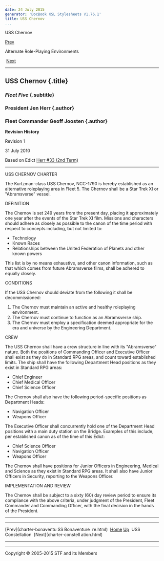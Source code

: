 ```yaml
---
date: 24 July 2015
generator: 'DocBook XSL Stylesheets V1.76.1'
title: USS Chernov
...
```


USS Chernov

[Prev](charter-bonaventure.html) 

Alternate Role-Playing Environments

 [Next](charter-constellation.html)

* * * * *

USS Chernov {.title}
-----------

### *Fleet Five* {.subtitle}

### President Jen Herr {.author}

### Fleet Commander Geoff Joosten {.author}

**Revision History**

Revision 1

31 July 2010

Based on Edict [Herr \#33 (2nd
Term)](http://www.star-fleet.com/prez/edicts/herr/#e34)

* * * * *

USS CHERNOV CHARTER

The Kurtzman-class USS Chernov, NCC-1790 is hereby established as an
alternative roleplaying area in Fleet 5. The Chernov shall be a Star
Trek XI or "Abramsverse" vessel.

DEFINITION

The Chernov is set 249 years from the present day, placing it
approximately one year after the events of the Star Trek XI film.
Missions and characters should adhere as closely as possible to the
canon of the time period with respect to concepts including, but not
limited to:

-   Technology
-   Known Races
-   Relationships between the United Federation of Planets and other
    known powers

This list is by no means exhaustive, and other canon information, such
as that which comes from future Abramsverse films, shall be adhered to
equally closely.

CONDITIONS

If the USS Chernov should deviate from the following it shall be
decommissioned:

1.  The Chernov must maintain an active and healthy roleplaying
    environment.
2.  The Chernov must continue to function as an Abramsverse ship.
3.  The Chernov must employ a specification deemed appropriate for the
    era and universe by the Engineering Department.

CREW

The USS Chernov shall have a crew structure in line with its
"Abramsverse" nature. Both the positions of Commanding Officer and
Executive Officer shall exist as they do in Standard RPG areas, and
count toward established limits. The ship shall have the following
Department Head positions as they exist in Standard RPG areas:

-   Chief Engineer
-   Chief Medical Officer
-   Chief Science Officer

The Chernov shall also have the following period-specific positions as
Department Heads:

-   Navigation Officer
-   Weapons Officer

The Executive Officer shall concurrently hold one of the Department Head
positions with a main duty station on the Bridge. Examples of this
include, per established canon as of the time of this Edict:

-   Chief Science Officer
-   Navigation Officer
-   Weapons Officer

The Chernov shall have positions for Junior Officers in Engineering,
Medical and Science as they exist in Standard RPG areas. It shall also
have Junior Officers in Security, reporting to the Weapons Officer.

IMPLEMENTATION AND REVIEW

The Chernov shall be subject to a sixty (60) day review period to ensure
its compliance with the above criteria, under judgment of the President,
Fleet Commander and Commanding Officer, with the final decision in the
hands of the President.

* * * * *

  ------------------------ ------------------------ ------------------------
  [Prev](charter-bonaventu SS Bonaventure 
  re.html)                 [Home](../index.html)
  [Up](altrpgareas.html)    USS Constellation
   [Next](charter-constell 
  ation.html)              
  ------------------------ ------------------------ ------------------------

* * * * *

Copyright © 2005-2015 STF and its Members
